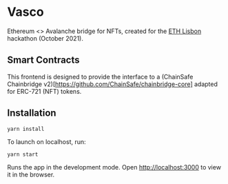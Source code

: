 # Vasco

Ethereum <> Avalanche bridge for NFTs, created for the [ETH Lisbon](https://www.ethlisbon.org/) hackathon (October 2021).

## Smart Contracts

This frontend is designed to provide the interface to a (ChainSafe Chainbridge v2)[https://github.com/ChainSafe/chainbridge-core] adapted for ERC-721 (NFT) tokens.

## Installation

```
yarn install
```

To launch on localhost, run:

```
yarn start
```

Runs the app in the development mode.
Open [http://localhost:3000](http://localhost:3000) to view it in the browser.
